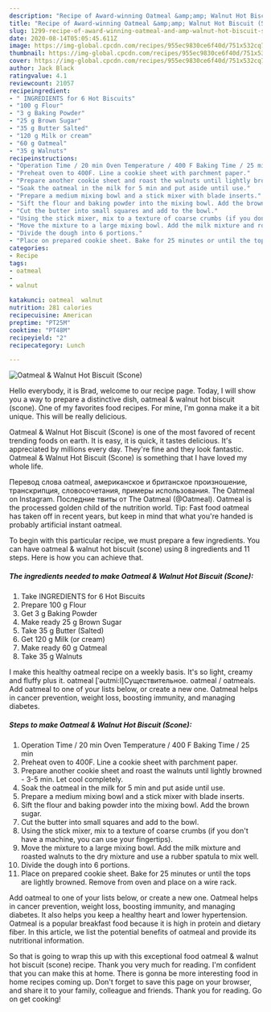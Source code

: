 ```yaml
---
description: "Recipe of Award-winning Oatmeal &amp;amp; Walnut Hot Biscuit (Scone)"
title: "Recipe of Award-winning Oatmeal &amp;amp; Walnut Hot Biscuit (Scone)"
slug: 1299-recipe-of-award-winning-oatmeal-and-amp-walnut-hot-biscuit-scone
date: 2020-08-14T05:05:45.611Z
image: https://img-global.cpcdn.com/recipes/955ec9830ce6f40d/751x532cq70/oatmeal-walnut-hot-biscuit-scone-recipe-main-photo.jpg
thumbnail: https://img-global.cpcdn.com/recipes/955ec9830ce6f40d/751x532cq70/oatmeal-walnut-hot-biscuit-scone-recipe-main-photo.jpg
cover: https://img-global.cpcdn.com/recipes/955ec9830ce6f40d/751x532cq70/oatmeal-walnut-hot-biscuit-scone-recipe-main-photo.jpg
author: Jack Black
ratingvalue: 4.1
reviewcount: 21057
recipeingredient:
- " INGREDIENTS for 6 Hot Biscuits"
- "100 g Flour"
- "3 g Baking Powder"
- "25 g Brown Sugar"
- "35 g Butter Salted"
- "120 g Milk or cream"
- "60 g Oatmeal"
- "35 g Walnuts"
recipeinstructions:
- "Operation Time / 20 min Oven Temperature / 400 F Baking Time / 25 min"
- "Preheat oven to 400F. Line a cookie sheet with parchment paper."
- "Prepare another cookie sheet and roast the walnuts until lightly browned - 3-5 min. Let cool completely."
- "Soak the oatmeal in the milk for 5 min and put aside until use."
- "Prepare a medium mixing bowl and a stick mixer with blade inserts."
- "Sift the flour and baking powder into the mixing bowl. Add the brown sugar."
- "Cut the butter into small squares and add to the bowl."
- "Using the stick mixer, mix to a texture of coarse crumbs (if you don&#39;t have a machine, you can use your fingertips)."
- "Move the mixture to a large mixing bowl. Add the milk mixture and roasted walnuts to the dry mixture and use a rubber spatula to mix well."
- "Divide the dough into 6 portions."
- "Place on prepared cookie sheet. Bake for 25 minutes or until the tops are lightly browned. Remove from oven and place on a wire rack."
categories:
- Recipe
tags:
- oatmeal
- 
- walnut

katakunci: oatmeal  walnut 
nutrition: 281 calories
recipecuisine: American
preptime: "PT25M"
cooktime: "PT48M"
recipeyield: "2"
recipecategory: Lunch

---
```



![Oatmeal &amp; Walnut Hot Biscuit (Scone)](https://img-global.cpcdn.com/recipes/955ec9830ce6f40d/751x532cq70/oatmeal-walnut-hot-biscuit-scone-recipe-main-photo.jpg)

Hello everybody, it is Brad, welcome to our recipe page. Today, I will show you a way to prepare a distinctive dish, oatmeal &amp; walnut hot biscuit (scone). One of my favorites food recipes. For mine, I'm gonna make it a bit unique. This will be really delicious.

Oatmeal &amp; Walnut Hot Biscuit (Scone) is one of the most favored of recent trending foods on earth. It is easy, it is quick, it tastes delicious. It's appreciated by millions every day. They're fine and they look fantastic. Oatmeal &amp; Walnut Hot Biscuit (Scone) is something that I have loved my whole life.

Перевод слова oatmeal, американское и британское произношение, транскрипция, словосочетания, примеры использования. The Oatmeal on Instagram. Последние твиты от The Oatmeal (@Oatmeal). Oatmeal is the processed golden child of the nutrition world. Tip: Fast food oatmeal has taken off in recent years, but keep in mind that what you&#39;re handed is probably artificial instant oatmeal.


To begin with this particular recipe, we must prepare a few ingredients. You can have oatmeal &amp; walnut hot biscuit (scone) using 8 ingredients and 11 steps. Here is how you can achieve that.

<!--inarticleads1-->

##### The ingredients needed to make Oatmeal &amp; Walnut Hot Biscuit (Scone):

1. Take  INGREDIENTS for 6 Hot Biscuits
1. Prepare 100 g Flour
1. Get 3 g Baking Powder
1. Make ready 25 g Brown Sugar
1. Take 35 g Butter (Salted)
1. Get 120 g Milk (or cream)
1. Make ready 60 g Oatmeal
1. Take 35 g Walnuts


I make this healthy oatmeal recipe on a weekly basis. It&#39;s so light, creamy and fluffy plus it. oatmeal [ˈəutmi:l]Существительное. oatmeal / oatmeals. Add oatmeal to one of your lists below, or create a new one. Oatmeal helps in cancer prevention, weight loss, boosting immunity, and managing diabetes. 

<!--inarticleads2-->

##### Steps to make Oatmeal &amp; Walnut Hot Biscuit (Scone):

1. Operation Time / 20 min Oven Temperature / 400 F Baking Time / 25 min
1. Preheat oven to 400F. Line a cookie sheet with parchment paper.
1. Prepare another cookie sheet and roast the walnuts until lightly browned - 3-5 min. Let cool completely.
1. Soak the oatmeal in the milk for 5 min and put aside until use.
1. Prepare a medium mixing bowl and a stick mixer with blade inserts.
1. Sift the flour and baking powder into the mixing bowl. Add the brown sugar.
1. Cut the butter into small squares and add to the bowl.
1. Using the stick mixer, mix to a texture of coarse crumbs (if you don&#39;t have a machine, you can use your fingertips).
1. Move the mixture to a large mixing bowl. Add the milk mixture and roasted walnuts to the dry mixture and use a rubber spatula to mix well.
1. Divide the dough into 6 portions.
1. Place on prepared cookie sheet. Bake for 25 minutes or until the tops are lightly browned. Remove from oven and place on a wire rack.


Add oatmeal to one of your lists below, or create a new one. Oatmeal helps in cancer prevention, weight loss, boosting immunity, and managing diabetes. It also helps you keep a healthy heart and lower hypertension. Oatmeal is a popular breakfast food because it is high in protein and dietary fiber. In this article, we list the potential benefits of oatmeal and provide its nutritional information. 

So that is going to wrap this up with this exceptional food oatmeal &amp; walnut hot biscuit (scone) recipe. Thank you very much for reading. I'm confident that you can make this at home. There is gonna be more interesting food in home recipes coming up. Don't forget to save this page on your browser, and share it to your family, colleague and friends. Thank you for reading. Go on get cooking!
